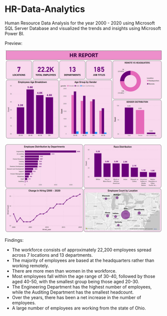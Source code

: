 # HR-Data-Analytics
Human Resource Data Analysis for the year 2000 - 2020 using Microsoft SQL Server Database and visualized the trends and insights using Microsoft Power BI.

Preview:

![Image Alt](https://github.com/rahulraj0811/HR-Data-Analytics/blob/bd6ddcb665426122e138be04effc07f349a397bf/HR%20Dashboard-1.jpg)

![Image Alt](https://github.com/rahulraj0811/HR-Data-Analytics/blob/cb1db13eb78a2355ba13a01463d9615af2b93bdf/HR%20Dashboard-2.jpg)

Findings:
* The workforce consists of approximately 22,200 employees spread across 7 locations and 13 departments. 
* The majority of employees are based at the headquarters rather than working remotely.
* There are more men than women in the workforce. 
* Most employees fall within the age range of 30-40, followed by those aged 40-50, with the smallest group being those aged 20-30.
* The Engineering Department has the highest number of employees, while the Auditing Department has the smallest headcount.
* Over the years, there has been a net increase in the number of employees. 
* A large number of employees are working from the state of Ohio.

